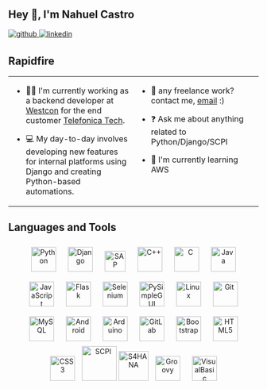 ## Hey 👋, I'm Nahuel Castro  
  

<a href="https://github.com/nahuelcastro" target="_blank">
<img src=https://img.shields.io/badge/github-%2324292e.svg?&style=for-the-badge&logo=github&logoColor=white alt=github style="margin-bottom: 5px;" />
</a>
<a href="https://linkedin.com/in/nahuel-castro" target="_blank">
<img src=https://img.shields.io/badge/linkedin-%231E77B5.svg?&style=for-the-badge&logo=linkedin&logoColor=white alt=linkedin style="margin-bottom: 5px;" />
</a>  



## Rapidfire  
<table><tr><td valign="top" width="50%">

- 👨‍💻 I'm currently working as a backend developer at [Westcon](https://www.westconcomstor.com/es/es/westcon.html) for the end customer [Telefonica Tech](https://telefonicatech.com/es). 
  
- 💻 My day-to-day involves developing new features for internal platforms using Django and creating Python-based automations.


</td><td valign="top" width="50%">
  
  
- 💼 any freelance work? contact me, [email](mailto:nahuel.castro.dev@gmail.com) :)  

- ❓ Ask me about anything related to Python/Django/SCPI
  
- 🌱 I'm currently learning AWS


</td></tr></table>  


## Languages and Tools  
<div align="center">  
<a href="https://www.python.org/" target="_blank"><img style="margin: 10px" src="https://profilinator.rishav.dev/skills-assets/python-original.svg" alt="Python" height="50" /></a>  
<a href="https://www.djangoproject.com/" target="_blank"><img style="margin: 10px" src="https://profilinator.rishav.dev/skills-assets/django-original.svg" alt="Django" height="50" /></a>  
<a href="https://www.sap.com/" target="_blank"><img style="margin: 10px" src="https://upload.wikimedia.org/wikipedia/commons/thumb/5/59/SAP_2011_logo.svg/2560px-SAP_2011_logo.svg.png" alt="SAP" height="42" /></a>
<a href="https://www.cplusplus.com/" target="_blank"><img style="margin: 10px" src="https://profilinator.rishav.dev/skills-assets/cplusplus-original.svg" alt="C++" height="50" /></a>  
<a href="https://www.cprogramming.com/" target="_blank"><img style="margin: 10px" src="https://profilinator.rishav.dev/skills-assets/c-original.svg" alt="C" height="50" /></a>
<a href="https://www.java.com/" target="_blank"><img style="margin: 10px" src="https://profilinator.rishav.dev/skills-assets/java-original-wordmark.svg" alt="Java" height="50" /></a>  
<a href="https://www.javascript.com/" target="_blank"><img style="margin: 10px" src="https://profilinator.rishav.dev/skills-assets/javascript-original.svg" alt="JavaScript" height="50" /></a>  
<a href="https://flask.palletsprojects.com/" target="_blank"><img style="margin: 10px" src="https://profilinator.rishav.dev/skills-assets/flask.png" alt="Flask" height="50" /></a>
<a href="https://www.selenium.dev/documentation/webdriver/" target="_blank"><img style="margin: 10px" src="https://upload.wikimedia.org/wikipedia/commons/d/d5/Selenium_Logo.png" alt="Selenium" height="50" /></a>
<a href="https://www.pysimplegui.org/en/latest/" target="_blank"><img style="margin: 10px" src="https://upload.wikimedia.org/wikipedia/commons/0/06/PySimpleGUI_logo.png" alt="PySimpleGUI" height="50" /></a>
<a href="https://www.linux.org/" target="_blank"><img style="margin: 10px" src="https://profilinator.rishav.dev/skills-assets/linux-original.svg" alt="Linux" height="50" /></a>  
<a href="https://github.com/" target="_blank"><img style="margin: 10px" src="https://profilinator.rishav.dev/skills-assets/git-scm-icon.svg" alt="Git" height="50" /></a>  
<a href="https://www.mysql.com/" target="_blank"><img style="margin: 10px" src="https://profilinator.rishav.dev/skills-assets/mysql-original-wordmark.svg" alt="MySQL" height="50" /></a>  
<a href="https://www.android.com/intl/en_in/" target="_blank"><img style="margin: 10px" src="https://profilinator.rishav.dev/skills-assets/android-original-wordmark.svg" alt="Android" height="50" /></a>  
<a href="https://www.arduino.cc/" target="_blank"><img style="margin: 10px" src="https://profilinator.rishav.dev/skills-assets/arduino.png" alt="Arduino" height="50" /></a>  
<a href="https://about.gitlab.com/" target="_blank"><img style="margin: 10px" src="https://profilinator.rishav.dev/skills-assets/gitlab.svg" alt="GitLab" height="50" /></a>  
<a href="https://getbootstrap.com/docs/3.4/javascript/" target="_blank"><img style="margin: 10px" src="https://profilinator.rishav.dev/skills-assets/bootstrap-plain.svg" alt="Bootstrap" height="50" /></a>  
<a href="https://en.wikipedia.org/wiki/HTML5" target="_blank"><img style="margin: 10px" src="https://profilinator.rishav.dev/skills-assets/html5-original-wordmark.svg" alt="HTML5" height="50" /></a>  
<a href="https://www.w3schools.com/css/" target="_blank"><img style="margin: 10px" src="https://profilinator.rishav.dev/skills-assets/css3-original-wordmark.svg" alt="CSS3" height="50" /></a>
<a href="https://www.sap.com/products/technology-platform/integration-suite.html" target="_blank"><img style="margin: 0px" src="https://www.suse.com/c/wp-content/uploads/2018/03/SAP-Cloud-Platform.png" alt="SCPI" height="70" /></a>
<a href="https://www.sap.com/products/erp/s4hana.html" target="_blank"><img style="margin: 0px" src="https://s4ic.com/wp-content/uploads/2022/03/logo_SAP_S4HANA.jpeg" alt="S4HANA" height="60" /></a>
<a href="https://groovy-lang.org" target="_blank"><img style="margin: 10px" src="https://upload.wikimedia.org/wikipedia/commons/thumb/3/36/Groovy-logo.svg/1200px-Groovy-logo.svg.png" alt="Groovy" height="50" /></a>
<a href="https://es.wikipedia.org/wiki/Visual_Basic_for_Applications" target="_blank"><img style="margin: 10px" src="https://generalbi.com/wp-content/uploads/2020/02/vbaLogo.jpg" alt="VisualBasic" height="50" /></a>

</div>


<br />

<!---
## Badges
[![@nahuelcastro's Holopin board](https://holopin.me/nahuelcastro)](https://holopin.io/@nahuelcastro)
-->
  
